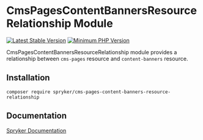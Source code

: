# CmsPagesContentBannersResourceRelationship Module
[![Latest Stable Version](https://poser.pugx.org/spryker/cms-pages-content-banners-resource-relationship/v/stable.svg)](https://packagist.org/packages/spryker/cms-pages-content-banners-resource-relationship)
[![Minimum PHP Version](https://img.shields.io/badge/php-%3E%3D%208.2-8892BF.svg)](https://php.net/)

CmsPagesContentBannersResourceRelationship module provides a relationship between `cms-pages` resource and `content-banners` resource.
## Installation

```
composer require spryker/cms-pages-content-banners-resource-relationship
```

## Documentation

[Spryker Documentation](https://docs.spryker.com)
